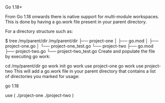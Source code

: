 Go 1.18+

From Go 1.18 onwards there is native support for multi-module workspaces. This is done by having a go.work file present in your parent directory.

For a directory structure such as:

$ tree /my/parent/dir
/my/parent/dir
├── project-one
│   ├── go.mod
│   ├── project-one.go
│   └── project-one_test.go
└── project-two
    ├── go.mod
    ├── project-two.go
    └── project-two_test.go
Create and populate the file by executing go work:

cd /my/parent/dir
go work init
go work use project-one
go work use project-two
This will add a go.work file in your parent directory that contains a list of directories you marked for usage:

go 1.18

use (
    ./project-one
    ./project-two
)